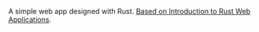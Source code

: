 A simple web app designed with Rust. [Based on Introduction to Rust Web Applications](https://erwabook.com).
